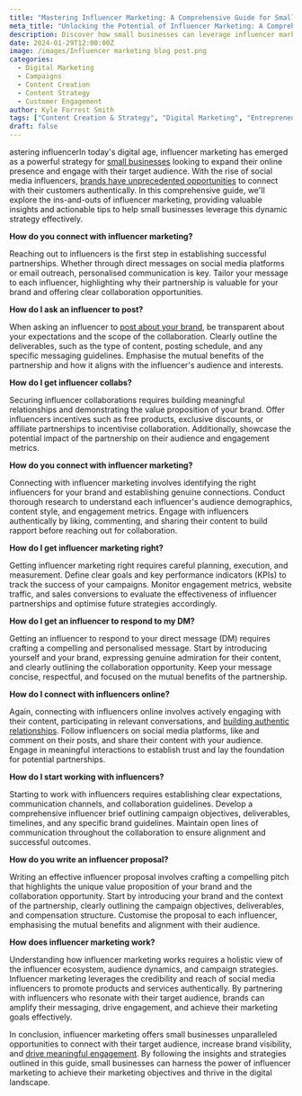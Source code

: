 ```yaml
---
title: "Mastering Influencer Marketing: A Comprehensive Guide for Small Businesses"
meta_title: "Unlocking the Potential of Influencer Marketing: A Comprehensive Guide for Small Businesses"
description: Discover how small businesses can leverage influencer marketing to enhance brand visibility, engage with their audience, and drive meaningful growth. Learn effective strategies and avoid common pitfalls with our comprehensive guide.
date: 2024-01-29T12:00:00Z
image: /images/Influencer marketing blog post.png
categories:
  - Digital Marketing
  - Campaigns
  - Content Creation
  - Content Strategy
  - Customer Engagement
author: Kyle Forrest Smith
tags: ["Content Creation & Strategy", "Digital Marketing", "Entrepreneurship & Career Growth", "Influencer Marketing", "Small Business"]
draft: false
---
```

astering influencerIn today's digital age, influencer marketing has emerged as a powerful strategy for [small businesses](https://essentialmillennial.com/blog/how-to-register-a-business-in-sout-h-africa-a-step-by-step-guide/) looking to expand their online presence and engage with their target audience. With the rise of social media influencers, [brands have unprecedented opportunities](https://essentialmillennial.com/blog/charting-the-path-to-millennial-brand-excellence/) to connect with their customers authentically. In this comprehensive guide, we'll explore the ins-and-outs of influencer marketing, providing valuable insights and actionable tips to help small businesses leverage this dynamic strategy effectively.

**How do you connect with influencer marketing?**

Reaching out to influencers is the first step in establishing successful partnerships. Whether through direct messages on social media platforms or email outreach, personalised communication is key. Tailor your message to each influencer, highlighting why their partnership is valuable for your brand and offering clear collaboration opportunities.

  

**How do I ask an influencer to post?**

When asking an influencer to [post about your brand](https://essentialmillennial.com/blog/the-intersection-of-creator-economy-trends-and-digital-marketing-navigating-the-future/), be transparent about your expectations and the scope of the collaboration. Clearly outline the deliverables, such as the type of content, posting schedule, and any specific messaging guidelines. Emphasise the mutual benefits of the partnership and how it aligns with the influencer's audience and interests.

  

**How do I get influencer collabs?**

Securing influencer collaborations requires building meaningful relationships and demonstrating the value proposition of your brand. Offer influencers incentives such as free products, exclusive discounts, or affiliate partnerships to incentivise collaboration. Additionally, showcase the potential impact of the partnership on their audience and engagement metrics.

  

**How do you connect with influencer marketing?**

Connecting with influencer marketing involves identifying the right influencers for your brand and establishing genuine connections. Conduct thorough research to understand each influencer's audience demographics, content style, and engagement metrics. Engage with influencers authentically by liking, commenting, and sharing their content to build rapport before reaching out for collaboration.

  

**How do I get influencer marketing right?**

Getting influencer marketing right requires careful planning, execution, and measurement. Define clear goals and key performance indicators (KPIs) to track the success of your campaigns. Monitor engagement metrics, website traffic, and sales conversions to evaluate the effectiveness of influencer partnerships and optimise future strategies accordingly.

  

**How do I get an influencer to respond to my DM?**

Getting an influencer to respond to your direct message (DM) requires crafting a compelling and personalised message. Start by introducing yourself and your brand, expressing genuine admiration for their content, and clearly outlining the collaboration opportunity. Keep your message concise, respectful, and focused on the mutual benefits of the partnership.

  

**How do I connect with influencers online?**

Again, connecting with influencers online involves actively engaging with their content, participating in relevant conversations, and [building authentic relationships](https://bombbomb.com/blog/building-relationships-with-customers/). Follow influencers on social media platforms, like and comment on their posts, and share their content with your audience. Engage in meaningful interactions to establish trust and lay the foundation for potential partnerships.

  

**How do I start working with influencers?**

Starting to work with influencers requires establishing clear expectations, communication channels, and collaboration guidelines. Develop a comprehensive influencer brief outlining campaign objectives, deliverables, timelines, and any specific brand guidelines. Maintain open lines of communication throughout the collaboration to ensure alignment and successful outcomes.

  

**How do you write an influencer proposal?**

Writing an effective influencer proposal involves crafting a compelling pitch that highlights the unique value proposition of your brand and the collaboration opportunity. Start by introducing your brand and the context of the partnership, clearly outlining the campaign objectives, deliverables, and compensation structure. Customise the proposal to each influencer, emphasising the mutual benefits and alignment with their audience.

  

**How does influencer marketing work?**

Understanding how influencer marketing works requires a holistic view of the influencer ecosystem, audience dynamics, and campaign strategies. Influencer marketing leverages the credibility and reach of social media influencers to promote products and services authentically. By partnering with influencers who resonate with their target audience, brands can amplify their messaging, drive engagement, and achieve their marketing goals effectively.

  

In conclusion, influencer marketing offers small businesses unparalleled opportunities to connect with their target audience, increase brand visibility, and [drive meaningful engagement](https://essentialmillennial.com/blog/the-rise-of-ai-powered-chatbots-transforming-customer-engagement/). By following the insights and strategies outlined in this guide, small businesses can harness the power of influencer marketing to achieve their marketing objectives and thrive in the digital landscape.